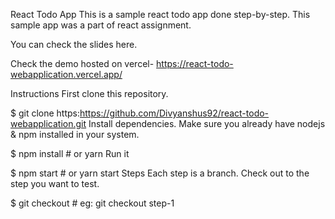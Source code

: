 React Todo App
This is a sample react todo app done step-by-step. This sample app was a part of react assignment.

You can check the slides here.

Check the demo hosted on vercel- https://react-todo-webapplication.vercel.app/

Instructions
First clone this repository.

$ git clone https:https://github.com/Divyanshus92/react-todo-webapplication.git
Install dependencies. Make sure you already have nodejs & npm installed in your system.

$ npm install # or yarn
Run it

$ npm start # or yarn start
Steps
Each step is a branch. Check out to the step you want to test.

$ git checkout <step-number>    # eg: git checkout step-1
